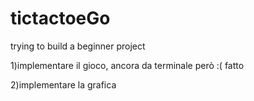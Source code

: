 # tictactoeGo
trying to build a beginner project

1)implementare il gioco, ancora da terminale però :(
fatto

2)implementare la grafica
